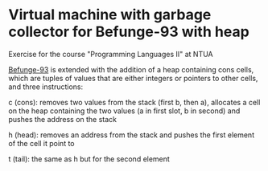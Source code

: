 # Virtual machine with garbage collector for Befunge-93 with heap

Exercise for the course "Programming Languages II" at NTUA

[Befunge-93](https://catseye.tc/view/befunge-93/doc/Befunge-93.markdown) is extended with the addition of a heap containing cons cells, which are tuples of values that are either integers or pointers to other cells, and three instructions:

c (cons): removes two values from the stack (first b, then a), allocates a cell on the heap containing the two values (a in first slot, b in second) and pushes the address on the stack

h (head): removes an address from the stack and pushes the first element of the cell it point to

t (tail): the same as h but for the second element
